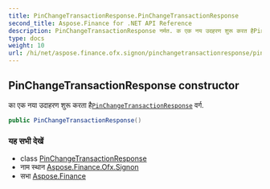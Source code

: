 ```yaml
---
title: PinChangeTransactionResponse.PinChangeTransactionResponse
second_title: Aspose.Finance for .NET API Reference
description: PinChangeTransactionResponse नर्मत. क एक नय उदहरण शुरू करत हैPinChangeTransactionResponse वर्ग.
type: docs
weight: 10
url: /hi/net/aspose.finance.ofx.signon/pinchangetransactionresponse/pinchangetransactionresponse/
---
```

## PinChangeTransactionResponse constructor

का एक नया उदाहरण शुरू करता है[`PinChangeTransactionResponse`](../) वर्ग.

```csharp
public PinChangeTransactionResponse()
```

### यह सभी देखें

* class [PinChangeTransactionResponse](../)
* नाम स्थान [Aspose.Finance.Ofx.Signon](../../pinchangetransactionresponse/)
* सभा [Aspose.Finance](../../../)


